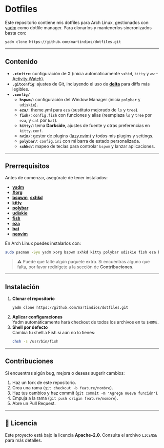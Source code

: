 # Dotfiles

Este repositorio contiene mis dotfiles para Arch Linux, gestionados con [yadm](https://yadm.io/) como dotfile manager. Para clonarlos y mantenerlos sincronizados basta con:

```bash
yadm clone https://github.com/martindios/dotfiles.git
```

---

## Contenido

- **`.xinitrc`**: configuración de X (inicia automáticamente `sxhkd`, `kitty` y `aw` – [Activity Watch](https://activitywatch.net)).
- **`.gitconfig`**: ajustes de Git, incluyendo el uso de [**delta**](https://github.com/dandavison/delta) para diffs más legibles.
- **`.config/`**  
  - **`bspwm/`**: configuración del Window Manager (inicia `polybar` y `udiskie`).  
  - **`eza/`**: theme.yml para `eza` (sustituto mejorado de `ls` y `tree`).  
  - **`fish/`**: `config.fish` con funciones y alias (reemplaza `ls` y `tree` por `eza`, y `cat` por `bat`).  
  - **`kitty/`**: tema **Darkside**, ajustes de fuente y otras preferencias en `kitty.conf`.  
  - **`nvim/`**: gestor de plugins ([lazy.nvim](https://github.com/folke/lazy.nvim)) y todos mis plugins y settings.  
  - **`polybar/`**: `config.ini` con mi barra de estado personalizada.  
  - **`sxhkd/`**: mapeo de teclas para controlar `bspwm` y lanzar aplicaciones.

---

## Prerrequisitos

Antes de comenzar, asegúrate de tener instalados:

- [**yadm**](https://yadm.io/)
- [**Xorg**](https://wiki.archlinux.org/title/Xorg)  
- [**bspwm**](https://github.com/baskerville/bspwm), [**sxhkd**](https://github.com/baskerville/sxhkd)
- [**kitty**](https://github.com/kovidgoyal/kitty)
- [**polybar**](https://github.com/polybar/polybar)  
- [**udiskie**](https://github.com/coldfix/udiskie)  
- [**fish**](https://fishshell.com/)
- [**eza**](https://github.com/eza-community/eza) 
- [**bat**](https://github.com/sharkdp/bat)  
- [**neovim**](https://neovim.io/)

En Arch Linux puedes instalarlos con:
```bash
sudo pacman -Syu yadm xorg bspwm sxhkd kitty polybar udiskie fish eza bat neovim
```

> ⚠️ Puede que falte algún paquete extra. Si encuentras alguno que falta, por favor redirígete a la sección de **Contribuciones**.

---

## Instalación

1. **Clonar el repositorio**  
   ```bash
   yadm clone https://github.com/martindios/dotfiles.git
   ```
2. **Aplicar configuraciones**  
   Yadm automáticamente hará checkout de todos los archivos en tu `$HOME`.
3. **Shell por defecto**  
   Cambia tu shell a Fish si aún no lo tienes:
   ```bash
   chsh -s /usr/bin/fish
   ```
   
---

## Contribuciones

Si encuentras algún bug, mejora o deseas sugerir cambios:

1. Haz un fork de este repositorio.  
2. Crea una rama (`git checkout -b feature/nombre`).  
3. Haz tus cambios y haz commit (`git commit -m 'Agrega nueva función'`).  
4. Empuja a la rama (`git push origin feature/nombre`).  
5. Abre un Pull Request.

---

## 📄 Licencia

Este proyecto está bajo la licencia **Apache-2.0**. Consulta el archivo `LICENSE` para más detalles.
